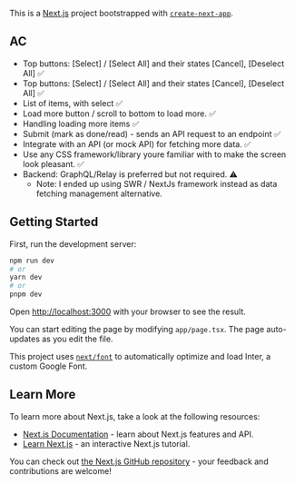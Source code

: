 This is a [Next.js](https://nextjs.org/) project bootstrapped with [`create-next-app`](https://github.com/vercel/next.js/tree/canary/packages/create-next-app).

## AC

- Top buttons: [Select] / [Select All] and their states [Cancel], [Deselect All] ✅
- Top buttons: [Select] / [Select All] and their states [Cancel], [Deselect All] ✅
- List of items, with select ✅
- Load more button / scroll to bottom to load more. ✅
- Handling loading more items ✅
- Submit (mark as done/read) - sends an API request to an endpoint ✅
- Integrate with an API (or mock API) for fetching more data. ✅
- Use any CSS framework/library youre familiar with to make the screen look pleasant. ✅
- Backend: GraphQL/Relay is preferred but not required. ⚠️
  - Note: I ended up using SWR / NextJs framework instead as data fetching management alternative.

## Getting Started

First, run the development server:

```bash
npm run dev
# or
yarn dev
# or
pnpm dev
```

Open [http://localhost:3000](http://localhost:3000) with your browser to see the result.

You can start editing the page by modifying `app/page.tsx`. The page auto-updates as you edit the file.

This project uses [`next/font`](https://nextjs.org/docs/basic-features/font-optimization) to automatically optimize and load Inter, a custom Google Font.

## Learn More

To learn more about Next.js, take a look at the following resources:

- [Next.js Documentation](https://nextjs.org/docs) - learn about Next.js features and API.
- [Learn Next.js](https://nextjs.org/learn) - an interactive Next.js tutorial.

You can check out [the Next.js GitHub repository](https://github.com/vercel/next.js/) - your feedback and contributions are welcome!
